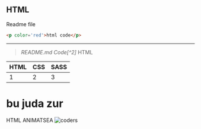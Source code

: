 HTML
---
Readme file
```html
<p color='red'>html code</p>
```
***
>  _README.md Code[^2]_ HTML

|HTML|CSS|SASS|
|--- |---|--- |
| 1  | 2 | 3  |

bu juda zur
===
HTML ANIMATSEA
![coders](https://learncodeonline.in/mascot.png)
